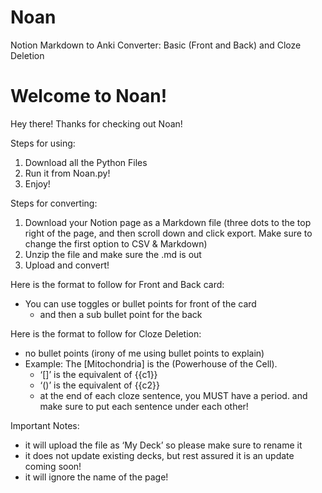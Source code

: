 # Noan
Notion Markdown to Anki Converter: Basic (Front and Back) and Cloze Deletion

# Welcome to Noan!

Hey there! Thanks for checking out Noan!

Steps for using:
1. Download all the Python Files
2. Run it from Noan.py!
3. Enjoy!

Steps for converting:

1. Download your Notion page as a Markdown file (three dots to the top right of the page, and then scroll down and click export. Make sure to change the first option to CSV & Markdown)
2. Unzip the file and make sure the .md is out
3. Upload and convert!

Here is the format to follow for Front and Back card:

- You can use toggles or bullet points for front of the card
    - and then a sub bullet point for the back

Here is the format to follow for Cloze Deletion:

- no bullet points (irony of me using bullet points to explain)
- Example: The [Mitochondria] is the (Powerhouse of the Cell).
    - ‘[]’ is the equivalent of {{c1}}
    - ‘()’ is the equivalent of {{c2}}
    - at the end of each cloze sentence, you MUST have a period. and make sure to put each sentence under each other!
    

Important Notes:

- it will upload the file as ‘My Deck’ so please make sure to rename it
- it does not update existing decks, but rest assured it is an update coming soon!
- it will ignore the name of the page!
